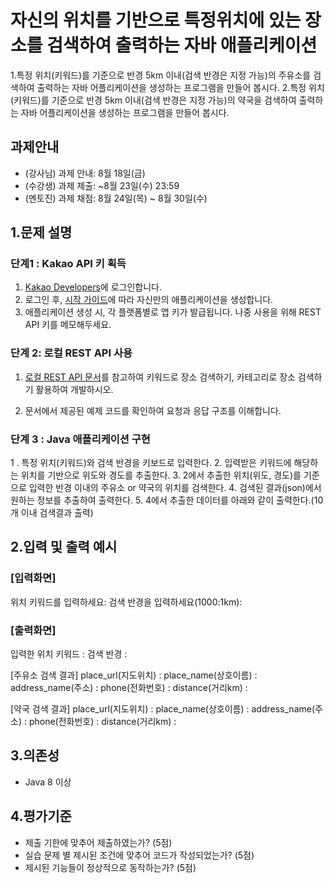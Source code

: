 # 자신의 위치를 기반으로 특정위치에 있는 장소를 검색하여 출력하는 자바 애플리케이션

1.특정 위치(키워드)를 ​​기준으로 반경 5km 이내(검색 반경은 지정 가능)의 주유소를 검색하여 출력하는 자바 어플리케이션을 생성하는 프로그램을 만들어 봅시다. 
2.특정 위치(키워드)를 ​​기준으로 반경 5km 이내(검색 반경은 지정 가능)의 약국을 검색하여 출력하는 자바 어플리케이션을 생성하는 프로그램을 만들어 봅시다. 

## 과제안내

- (강사님) 과제 안내: 8월 18일(금)
- (수강생) 과제 제출: ~8월 23일(수) 23:59
- (멘토진) 과제 채점: 8월 24일(목) ~ 8월 30일(수)

## 1.문제 설명

### 단계1 : Kakao API 키 획득

1. [Kakao Developers](https://developers.kakao.com)에 로그인합니다.
2. 로그인 후, [시작 가이드](https://developers.kakao.com/docs/latest/ko/getting-started/app)에 따라 자신만의 애플리케이션을 생성합니다.
3. 애플리케이션 생성 시, 각 플랫폼별로 앱 키가 발급됩니다. 나중 사용을 위해 REST API 키를 메모해두세요.

### 단계 2: 로컬 REST API 사용

1. [로컬 REST API 문서](https://developers.kakao.com/docs/latest/ko/local/dev-guide)를 참고하여 키워드로 장소 검색하기, 카테고리로 장소 검색하기 활용하여 개발하시오.

2. 문서에서 제공된  예제 코드를 확인하여 요청과 응답 구조를 이해합니다.

### 단계 3 : Java 애플리케이션 구현

1 . 특정 위치(키워드)와 검색 반경을 키보드로 입력한다.
2. 입력받은 키워드에 해당하는 위치를 기반으로 위도와 경도를 추출한다. 
3. 2에서 추출한 위치(위도, 경도)를 기준으로 입력한 반경 이내의 주유소 or 약국의 위치를 검색한다.
4. 검색된 결과(json)에서 원하는 정보를 추출하여 출력한다.
5. 4에서 추출한 데이터를 아래와 같이 출력한다.(10개 이내 검색결과 출력)

## 2.입력 및 출력 예시

### [입력화면]

위치 키워드를 입력하세요:
검색 반경을 입력하세요(1000:1km):

### [출력화면]

입력한 위치 키워드 : 
검색 반경 :

[주유소 검색 결과]
place_url(지도위치) :
place_name(상호이름) :
address_name(주소) : 
phone(전화번호) : 
distance(거리km) :  

[약국 검색 결과]
place_url(지도위치) :
place_name(상호이름) :
address_name(주소) : 
phone(전화번호) : 
distance(거리km) : 

## 3.의존성

- Java 8 이상

## 4.평가기준

- 제출 기한에 맞추어 제출하였는가? (5점)
- 실습 문제 별 제시된 조건에 맞추어 코드가 작성되었는가? (5점)
- 제시된 기능들이 정상적으로 동작하는가? (5점)
